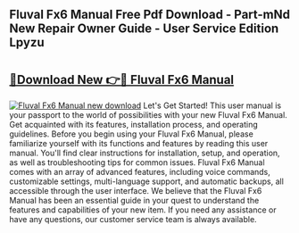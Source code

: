 ## Fluval Fx6 Manual Free Pdf Download - Part-mNd New Repair Owner Guide - User Service Edition Lpyzu

# <h2><a href="http://bc45389.oget.top/?id=Fluval+Fx6+Manual">🔗Download New 👉🔴 Fluval Fx6 Manual</a></h2>

[![Fluval Fx6 Manual new download](https://i.imgur.com/5g1atiW.png)](http://bc45389.oget.top/?id=Fluval+Fx6+Manual)
Let's Get Started! This user manual is your passport to the world of possibilities with your new Fluval Fx6 Manual. Get acquainted with its features, installation process, and operating guidelines. Before you begin using your Fluval Fx6 Manual, please familiarize yourself with its functions and features by reading this user manual. You'll find clear instructions for installation, setup, and operation, as well as troubleshooting tips for common issues. Fluval Fx6 Manual comes with an array of advanced features, including voice commands, customizable settings, multi-language support, and automatic backups, all accessible through the user interface. We believe that the Fluval Fx6 Manual has been an essential guide in your quest to understand the features and capabilities of your new item. If you need any assistance or have any questions, our customer service team is always available.
